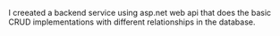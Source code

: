 I creeated a backend service using asp.net web api that does the basic CRUD implementations with different relationships in the database.

